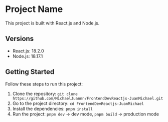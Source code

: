 # Project Name

This project is built with React.js and Node.js.

## Versions

- React.js: 18.2.0
- Node.js: 18.17.1

## Getting Started

Follow these steps to run this project:

1. Clone the repository: `git clone https://github.com/MichaelJuannn/FrontendDevReactjs-JuanMichael.git`
2. Go to the project directory: `cd FrontendDevReactjs-JuanMichael`
3. Install the dependencies: `pnpm install`
4. Run the project: `pnpm dev` -> dev mode, `pnpm build` -> production mode
